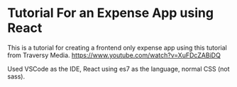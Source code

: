 # Tutorial For an Expense App using React

This is a tutorial for creating a frontend only expense app using this tutorial from Traversy Media.
https://www.youtube.com/watch?v=XuFDcZABiDQ

Used VSCode as the IDE, React using es7 as the language, normal CSS (not sass). 
